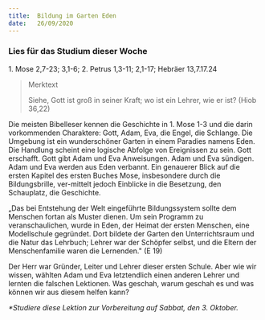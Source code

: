 ```yaml
---
title:  Bildung im Garten Eden
date:   26/09/2020
---
```


### Lies für das Studium dieser Woche
1\. Mose 2,7-23; 3,1-6; 2\. Petrus 1,3-11; 2,1-17; Hebräer 13,7.17.24

> <p>Merktext</p>
> Siehe, Gott ist groß in seiner Kraft; wo ist ein Lehrer, wie er ist? (Hiob 36,22)

Die meisten Bibelleser kennen die Geschichte in 1. Mose 1-3 und die darin vorkommenden Charaktere: Gott, Adam, Eva, die Engel, die Schlange. Die Umgebung ist ein wunderschöner Garten in einem Paradies namens Eden. Die Handlung scheint eine logische Abfolge von Ereignissen zu sein. Gott erschafft. Gott gibt Adam und Eva Anweisungen. Adam und Eva sündigen. Adam und Eva werden aus Eden verbannt. Ein genauerer Blick auf die ersten Kapitel des ersten Buches Mose, insbesondere durch die Bildungsbrille, ver-mittelt jedoch Einblicke in die Besetzung, den Schauplatz, die Geschichte.

„Das bei Entstehung der Welt eingeführte Bildungssystem sollte dem Menschen fortan als Muster dienen. Um sein Programm zu veranschaulichen, wurde in Eden, der Heimat der ersten Menschen, eine Modellschule gegründet. Dort bildete der Garten den Unterrichtsraum und die Natur das Lehrbuch; Lehrer war der Schöpfer selbst, und die Eltern der Menschenfamilie waren die Lernenden." (E 19)

Der Herr war Gründer, Leiter und Lehrer dieser ersten Schule. Aber wie wir wissen, wählten Adam und Eva letztendlich einen anderen Lehrer und lernten die falschen Lektionen. Was geschah, warum geschah es und was können wir aus diesem helfen kann?

_*Studiere diese Lektion zur Vorbereitung auf Sabbat, den 3. Oktober._
